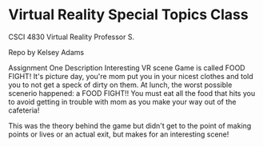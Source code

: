 # Virtual Reality Special Topics Class
CSCI 4830 Virtual Reality
Professor S.

Repo by Kelsey Adams

Assignment One Description
  Interesting VR scene
  Game is called FOOD FIGHT!
  It's picture day, you're mom put you in your nicest clothes and told you to not get a speck of dirty on them. At lunch, the worst possible scenerio happened: a FOOD FIGHT!! You must eat all the food that hits you to avoid getting in trouble with mom as you make your way out of the cafeteria!
  
This was the theory behind the game but didn't get to the point of making points or lives or an actual exit, but makes for an interesting scene!

